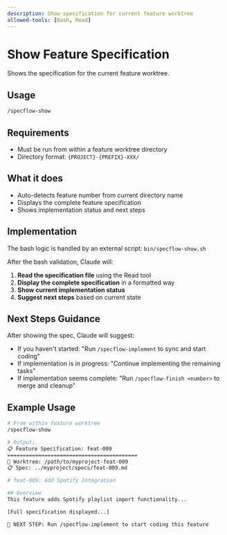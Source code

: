 ```yaml
---
description: Show specification for current feature worktree
allowed-tools: [Bash, Read]
---
```


# Show Feature Specification

Shows the specification for the current feature worktree.

## Usage
```bash
/specflow-show
```

## Requirements
- Must be run from within a feature worktree directory
- Directory format: `{PROJECT}-{PREFIX}-XXX/`

## What it does
- Auto-detects feature number from current directory name
- Displays the complete feature specification
- Shows implementation status and next steps

## Implementation

The bash logic is handled by an external script: `bin/specflow-show.sh`

After the bash validation, Claude will:
1. **Read the specification file** using the Read tool
2. **Display the complete specification** in a formatted way
3. **Show current implementation status**
4. **Suggest next steps** based on current state

## Next Steps Guidance
After showing the spec, Claude will suggest:
- If you haven't started: "Run `/specflow-implement` to sync and start coding"
- If implementation is in progress: "Continue implementing the remaining tasks"
- If implementation seems complete: "Run `/specflow-finish <number>` to merge and cleanup"

## Example Usage
```bash
# From within feature worktree
/specflow-show

# Output:
📋 Feature Specification: feat-009
==========================================
📁 Worktree: /path/to/myproject-feat-009
📋 Spec: ../myproject/specs/feat-009.md

# feat-009: Add Spotify Integration

## Overview
This feature adds Spotify playlist import functionality...

[Full specification displayed...]

🚀 NEXT STEP: Run /specflow-implement to start coding this feature
```